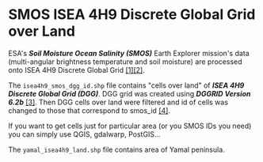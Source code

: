 # SMOS ISEA 4H9 Discrete Global Grid over Land
ESA's ***Soil Moisture Ocean Salinity (SMOS)*** Earth Explorer mission's data (multi-angular brightness temperature and soil moisture) are processed onto ISEA 4H9 Discrete Global Grid [[1]](https://earth.esa.int/web/guest/missions/esa-operational-eo-missions/smos)[[2]](https://smos-ds-02.eo.esa.int/oads/access/).

The `isea4h9_smos_dgg_id.shp` file contains "cells over land" of ***ISEA 4H9 Discrete Global Grid (DGG)***. DGG grid was created using ***DGGRID Version 6.2b*** [[3]](http://www.discreteglobalgrids.org/software/). Then DGG cells over land were filtered and id of cells was changed to those that correspond to smos_id [[4]](http://www.cesbio.ups-tlse.fr/SMOS_blog/?tag=isea-grid).

If you want to get cells just for particular area (or you SMOS IDs you need) you can simply use QGIS, gdalwarp, PostGIS...

The `yamal_isea4h9_land.shp` file contains area of Yamal peninsula.
